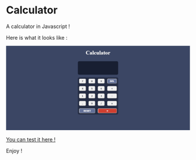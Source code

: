 # Calculator

A calculator in Javascript !


Here is what it looks like : 

![image1](https://github.com/UltraViolet33/Calculator-in-JavaScript/blob/master/img/calculator.png)

[You can test it here !](https://ultraviolet33.github.io/Calculator-in-JavaScript/)

Enjoy !
